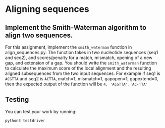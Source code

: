 # Aligning sequences

## Implement the Smith-Waterman algorithm to align two sequences.

For this assignment, implement the `smith_waterman` function in align_sequences.py. The function takes in two nucleotide sequences (seq1 and seq2), and scores/penalty for a match, mismatch, opening of a new gap, and extension of a gap. You should write the `smith_waterman` function to calculate the maximum score of the local alignment and the resulting aligned subsequences from the two input sequences. For example if seq1 is `ACGTTA` and seq2 is `ACTTA`, match=1, mismatch=1, gapopen=1, gapextend=0, then the expected output of the function will be `4, 'ACGTTA','AC-TTA'`

## Testing

You can test your work by running:

```
python3 testdriver
```
